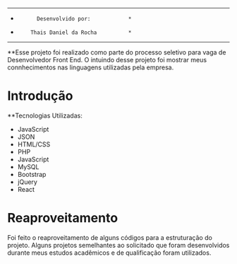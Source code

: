 ******************************************
* 			Desenvolvido por:			 *
* 		  Thais Daniel da Rocha			 *
* ****************************************


**Esse projeto foi realizado como parte do processo seletivo para vaga de Desenvolvedor Front End. O intuindo desse projeto foi mostrar meus connhecimentos nas linguagens utilizadas pela empresa. 

Introdução
============

**Tecnologias Utilizadas:
- JavaScript
- JSON
- HTML/CSS
- PHP
- JavaScript
- MySQL
- Bootstrap
- jQuery
- React

Reaproveitamento
==================
Foi feito o reaproveitamento de alguns códigos para a estruturação do projeto. 
Alguns projetos semelhantes ao solicitado que foram desenvolvidos durante meus estudos acadêmicos e de qualificação foram utilizados.
 


